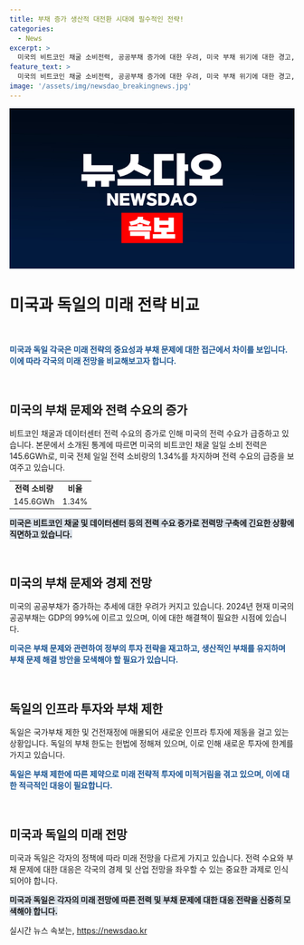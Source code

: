 ```yaml
---
title: 부채 증가 생산적 대전환 시대에 필수적인 전략!
categories:
  - News
excerpt: >
  미국의 비트코인 채굴 소비전력, 공공부채 증가에 대한 우려, 미국 부채 위기에 대한 경고, 데이터센터 및 전력 수요 증가, 부채와 생산적 투자의 관계, 독일의 국가부채 제동장치의 문제, 미국과 독일의 미래 전망 등 경제와 부채 관련 정보를 통해 미래 전망과 건전재정의 중요성을 강조하며 미국과 독일의 대전환 시대에 대한 관점을 제시한다.
feature_text: >
  미국의 비트코인 채굴 소비전력, 공공부채 증가에 대한 우려, 미국 부채 위기에 대한 경고, 데이터센터 및 전력 수요 증가, 부채와 생산적 투자의 관계, 독일의 국가부채 제동장치의 문제, 미국과 독일의 미래 전망 등 경제와 부채 관련 정보를 통해 미래 전망과 건전재정의 중요성을 강조하며 미국과 독일의 대전환 시대에 대한 관점을 제시한다.
image: '/assets/img/newsdao_breakingnews.jpg'
---
```


<p><img src="/assets/img/newsdao_breakingnews.jpg" alt="flaretime 속보" /></p>

<h1>미국과 독일의 미래 전략 비교</h1>

<p data-ke-size="size16">&nbsp;</p>

<p><b><span style="color: #1a5490;">미국과 독일 각국은 미래 전략의 중요성과 부채 문제에 대한 접근에서 차이를 보입니다. 이에 따라 각국의 미래 전망을 비교해보고자 합니다.</span></b></p>

<p data-ke-size="size16">&nbsp;</p>

<h2 data-ke-size="size26">미국의 부채 문제와 전력 수요의 증가</h2>

<p>비트코인 채굴과 데이터센터 전력 수요의 증가로 인해 미국의 전력 수요가 급증하고 있습니다. 본문에서 소개된 통계에 따르면 미국의 비트코인 채굴 일일 소비 전력은 145.6GWh로, 미국 전체 일일 전력 소비량의 1.34%를 차지하며 전력 수요의 급증을 보여주고 있습니다.</p>

<table>
    <tbody>
        <tr>
            <td style="text-align: center; height: 17px;"><b>전력 소비량</b></td>
            <td style="text-align: center; height: 17px;"><b>비율</b></td>
        </tr>
        <tr>
            <td style="text-align: center; height: 17px;">145.6GWh</td>
            <td style="text-align: center; height: 17px;">1.34%</td>
        </tr>
    </tbody>
</table>

<p><b><span style="background-color: #21538527;">미국은 비트코인 채굴 및 데이터센터 등의 전력 수요 증가로 전력망 구축에 긴요한 상황에 직면하고 있습니다.</span></b></p>

<p data-ke-size="size16">&nbsp;</p>

<h2 data-ke-size="size26">미국의 부채 문제와 경제 전망</h2>

<p>미국의 공공부채가 증가하는 추세에 대한 우려가 커지고 있습니다. 2024년 현재 미국의 공공부채는 GDP의 99%에 이르고 있으며, 이에 대한 해결책이 필요한 시점에 있습니다.</p>

<p><b><span style="color: #1a5490;">미국은 부채 문제와 관련하여 정부의 투자 전략을 재고하고, 생산적인 부채를 유지하며 부채 문제 해결 방안을 모색해야 할 필요가 있습니다.</span></b></p>

<p data-ke-size="size16">&nbsp;</p>

<h2 data-ke-size="size26">독일의 인프라 투자와 부채 제한</h2>

<p>독일은 국가부채 제한 및 건전재정에 매몰되어 새로운 인프라 투자에 제동을 걸고 있는 상황입니다. 독일의 부채 한도는 헌법에 정해져 있으며, 이로 인해 새로운 투자에 한계를 가지고 있습니다.</p>

<p><b><span style="color: #1a5490;">독일은 부채 제한에 따른 제약으로 미래 전략적 투자에 미적거림을 겪고 있으며, 이에 대한 적극적인 대응이 필요합니다.</span></b></p>

<p data-ke-size="size16">&nbsp;</p>

<h2 data-ke-size="size26">미국과 독일의 미래 전망</h2>

<p>미국과 독일은 각자의 정책에 따라 미래 전망을 다르게 가지고 있습니다. 전력 수요와 부채 문제에 대한 대응은 각국의 경제 및 산업 전망을 좌우할 수 있는 중요한 과제로 인식되어야 합니다.</p>

<p><b><span style="background-color: #21538527;">미국과 독일은 각자의 미래 전망에 따른 전력 및 부채 문제에 대한 대응 전략을 신중히 모색해야 합니다.</span></b></p>
실시간 뉴스 속보는, <a href="https://newsdao.kr" rel="dofollow">https://newsdao.kr</a>


